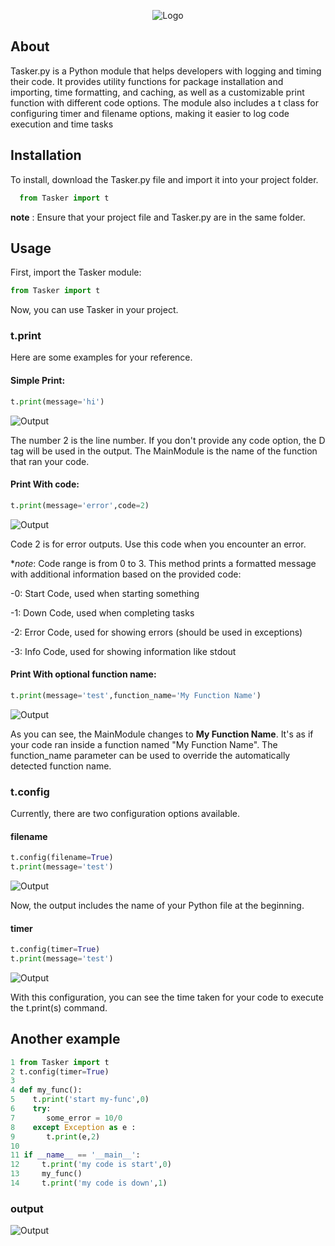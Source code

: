 <p align="center">
  <img src="https://s6.uupload.ir/files/black_amp_white_minimalist_business_logo_knwj.png" alt="Logo">
</p>

## About
Tasker.py is a Python module that helps developers with logging and timing their code. It provides utility functions for package installation and importing, time formatting, and caching, as well as a customizable print function with different code options. The module also includes a t class for configuring timer and filename options, making it easier to log code execution and time tasks

## Installation

To install, download the Tasker.py file and import it into your project folder.
```python
  from Tasker import t
```
**note** : Ensure that your project file and Tasker.py are in the same folder.

## Usage
First, import the Tasker module:
```python
from Tasker import t
```
Now, you can use Tasker in your project.

### t.print
Here are some examples for your reference.
#### **Simple Print:**
```python
t.print(message='hi')
```
![Output](https://s6.uupload.ir/files/capture_mxu.png)

The number 2 is the line number. If you don't provide any code option, the D tag will be used in the output. The MainModule is the name of the function that ran your code.

#### **Print With code:**
```python
t.print(message='error',code=2)
```
![Output](https://s6.uupload.ir/files/capture_2exe.png)

Code 2 is for error outputs. Use this code when you encounter an error.

**note*: Code range is from 0 to 3.
This method prints a formatted message with additional information based on the provided code:

  -0: Start Code, used when starting something
  
  -1: Down Code, used when completing tasks
  
  -2: Error Code, used for showing errors (should be used in exceptions)
  
  -3: Info Code, used for showing information like stdout

#### **Print With optional function name:**
```python
t.print(message='test',function_name='My Function Name')
```
![Output](https://s6.uupload.ir/files/capture_qimg.png)

As you can see, the MainModule changes to **My Function Name**. It's as if your code ran inside a function named "My Function Name".
The function_name parameter can be used to override the automatically detected function name.

### t.config
Currently, there are two configuration options available.

#### **filename**
```python
t.config(filename=True)
t.print(message='test')
```
![Output](https://s6.uupload.ir/files/capture_m4s.png)

Now, the output includes the name of your Python file at the beginning.

#### **timer**
```python
t.config(timer=True)
t.print(message='test')
```
![Output](https://s6.uupload.ir/files/capture_5aq0.png)

With this configuration, you can see the time taken for your code to execute the t.print(s) command.

## Another example
```python
1 from Tasker import t
2 t.config(timer=True)
3
4 def my_func():
5    t.print('start my-func',0)
6    try:
7       some_error = 10/0
8    except Exception as e :
9       t.print(e,2)
10    
11 if __name__ == '__main__':
12     t.print('my code is start',0)
13     my_func()
14     t.print('my code is down',1)
```
### output 

![Output](https://s6.uupload.ir/files/capture_6y3c.png)
